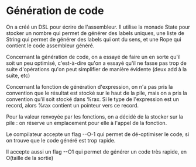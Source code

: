 Génération de code
==================

On a créé un DSL pour écrire de l'assembleur. Il utilise la monade State pour
stocker un nombre qui permet de générer des labels uniques, une liste de String
qui permet de générer des labels qui ont du sens, et une Rope qui contient le
code assembleur généré.

Concernant la génération de code, on a essayé de faire un en sorte qu'il soit un
peu optimisé, c'est-à-dire qu'on a essayé qu'il ne fasse pas trop de suite
d'opérations qu'on peut simplifier de manière évidente (deux add à la suite, etc)

Concernant la fonction de génération d'expression, on n'a pas pris la convention
que le résultat est stocké sur le haut de la pile, mais on a pris la convention
qu'il soit stocké dans %rax. Si le type de l'expression est un record, alors
%rax contient un pointeur vers ce record.

Pour la valeur renvoyée par les fonctions, on a décidé de la stocker sur la pile :
on réserve un emplacement pour elle à l'appel de la fonction.

Le compilateur accepte un flag --O-1 qui permet de dé-optimiser le code, si on
trouve que le code généré est trop rapide.

Il accepte aussi un flag --O1 qui permet de générer un code très rapide, en
O(taille de la sortie)
